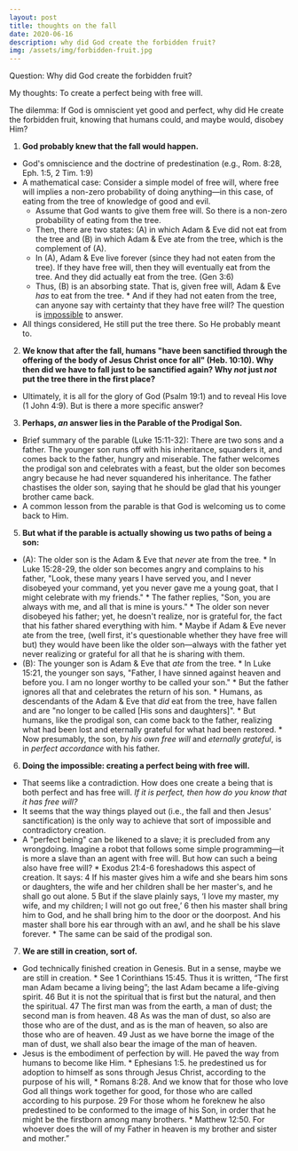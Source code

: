 ```yaml
---
layout: post
title: thoughts on the fall
date: 2020-06-16
description: why did God create the forbidden fruit?
img: /assets/img/forbidden-fruit.jpg
---
```


Question: Why did God create the forbidden fruit?

My thoughts: To create a perfect being with free will.

The dilemma: If God is omniscient yet good and perfect, why did He create the forbidden fruit, knowing that humans could, and maybe would, disobey Him?

1. **God probably knew that the fall would happen.**
* God's omniscience and the doctrine of predestination (e.g., Rom. 8:28, Eph. 1:5, 2 Tim. 1:9)
* A mathematical case: Consider a simple model of free will, where free will implies a non-zero probability of doing anything—in this case, of eating from the tree of knowledge of good and evil.
  * Assume that God wants to give them free will. So there is a non-zero probability of eating from the tree.
  * Then, there are two states: (A) in which Adam & Eve did not eat from the tree and (B) in which Adam & Eve ate from the tree, which is the complement of (A).
  * In (A), Adam & Eve live forever (since they had not eaten from the tree). If they have free will, then they will eventually eat from the tree. And they did actually eat from the tree. (Gen 3:6)
  * Thus, (B) is an absorbing state. That is, given free will, Adam & Eve *has* to eat from the tree.
        * And if they had not eaten from the tree, can anyone say with certainty that they have free will? The question is [impossible](https://en.wikipedia.org/wiki/Halting_problem) to answer.
* All things considered, He still put the tree there. So He probably meant to.

2. **We know that after the fall, humans "have been sanctified through the offering of the body of Jesus Christ once for all" (Heb. 10:10). Why then did we have to fall just to be sanctified again? Why *not* just *not* put the tree there in the first place?**
* Ultimately, it is all for the glory of God (Psalm 19:1) and to reveal His love (1 John 4:9). But is there a more specific answer?

3. **Perhaps, *an* answer lies in the Parable of the Prodigal Son.**
  * Brief summary of the parable (Luke 15:11-32): There are two sons and a father. The younger son runs off with his inheritance, squanders it, and comes back to the father, hungry and miserable. The father welcomes the prodigal son and celebrates with a feast, but the older son becomes angry because he had never squandered his inheritance. The father chastises the older son, saying that he should be glad that his younger brother came back.
  * A common lesson from the parable is that God is welcoming us to come back to Him.
5. **But what if the parable is actually showing us two paths of being a son:**
  * (A): The older son is the Adam & Eve that *never* ate from the tree.
        * In Luke 15:28-29, the older son becomes angry and complains to his father, "Look, these many years I have served you, and I never disobeyed your command, yet you never gave me a young goat, that I might celebrate with my friends."
        * The father replies, "Son, you are always with me, and all that is mine is yours."
        * The older son never disobeyed his father; yet, he doesn't realize, nor is grateful for, the fact that his father shared everything with him.
        * Maybe if Adam & Eve never ate from the tree, (well first, it's questionable whether they have free will but) they would have been like the older son—always with the father yet never realizing or grateful for all that he is sharing with them.
  * (B): The younger son is Adam & Eve that *ate* from the tree.
        * In Luke 15:21, the younger son says, "Father, I have sinned against heaven and before you. I am no longer worthy to be called your son."
        * But the father ignores all that and celebrates the return of his son.
        * Humans, as descendants of the Adam & Eve that *did* eat from the tree, have fallen and are "no longer to be called [His sons and daughters]".
        * But humans, like the prodigal son, can come back to the father, realizing what had been lost and eternally grateful for what had been restored.
        * Now presumably, the son, by *his own free will* and *eternally grateful*, is in *perfect accordance* with his father.

6. **Doing the impossible: creating a perfect being with free will.**
  * That seems like a contradiction. How does one create a being that is both perfect and has free will. *If it is perfect, then how do you know that it has free will?*
  * It seems that the way things played out (i.e., the fall and then Jesus' sanctification) is the only way to achieve that sort of impossible and contradictory creation.
  * A "perfect being" can be likened to a slave; it is precluded from any wrongdoing. Imagine a robot that follows some simple programming—it is more a slave than an agent with free will. But how can such a being also have free will?
        * Exodus 21:4-6 foreshadows this aspect of creation. It says: 4 If his master gives him a wife and she bears him sons or daughters, the wife and her children shall be her master's, and he shall go out alone. 5 But if the slave plainly says, ‘I love my master, my wife, and my children; I will not go out free,’ 6 then his master shall bring him to God, and he shall bring him to the door or the doorpost. And his master shall bore his ear through with an awl, and he shall be his slave forever.
        * The same can be said of the prodigal son.

7. **We are still in creation, sort of.**
  * God technically finished creation in Genesis. But in a sense, maybe we are still in creation.
        * See 1 Corinthians 15:45. Thus it is written, “The first man Adam became a living being”; the last Adam became a life-giving spirit. 46 But it is not the spiritual that is first but the natural, and then the spiritual. 47 The first man was from the earth, a man of dust; the second man is from heaven. 48 As was the man of dust, so also are those who are of the dust, and as is the man of heaven, so also are those who are of heaven. 49 Just as we have borne the image of the man of dust, we shall also bear the image of the man of heaven.
  * Jesus is the embodiment of perfection by will. He paved the way from humans to become like Him.
        * Ephesians 1:5. he predestined us for adoption to himself as sons through Jesus Christ, according to the purpose of his will,
        * Romans 8:28. And we know that for those who love God all things work together for good, for those who are called according to his purpose. 29 For those whom he foreknew he also predestined to be conformed to the image of his Son, in order that he might be the firstborn among many brothers.
        * Matthew 12:50. For whoever does the will of my Father in heaven is my brother and sister and mother.”
